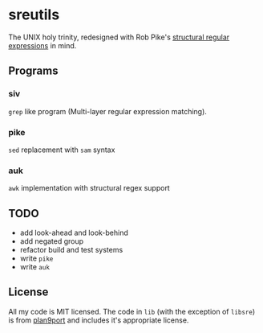 # sreutils

The UNIX holy trinity, redesigned with Rob Pike's
[structural regular expressions](http://doc.cat-v.org/bell_labs/structural_regexps/)
in mind.

## Programs

### siv

`grep` like program (Multi-layer regular expression matching).

### pike

`sed` replacement with `sam` syntax

### auk

`awk` implementation with structural regex support

## TODO

- add look-ahead and look-behind
- add negated group
- refactor build and test systems
- write `pike`
- write `auk`

## License

All my code is MIT licensed. The code in `lib` (with the exception of `libsre`) is from
[plan9port](https://9fans.github.io/plan9port/unix)
and includes it's appropriate license.

